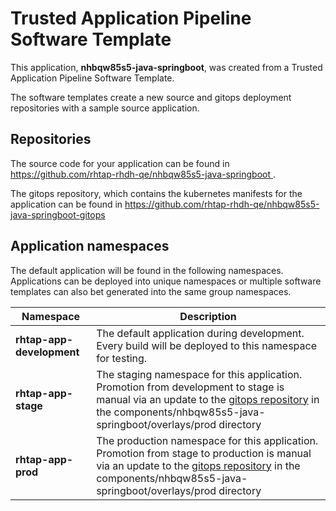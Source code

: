 # Trusted Application Pipeline Software Template

This application, **nhbqw85s5-java-springboot**, was created from a Trusted Application Pipeline Software Template.

The software templates create a new source and gitops deployment repositories with a sample source application. 

## Repositories

The source code for your application can be found in [https://github.com/rhtap-rhdh-qe/nhbqw85s5-java-springboot ](https://github.com/rhtap-rhdh-qe/nhbqw85s5-java-springboot ).
 
The gitops repository, which contains the kubernetes manifests for the application can be found in 
[https://github.com/rhtap-rhdh-qe/nhbqw85s5-java-springboot-gitops ](https://github.com/rhtap-rhdh-qe/nhbqw85s5-java-springboot-gitops ) 

## Application namespaces 

The default application will be found in the following namespaces. Applications can be deployed into unique namespaces or multiple software templates can also bet generated into the same group namespaces.  

|  Namespace   |  Description   |  
| -------- | -------- |   
| **rhtap-app-development** | The default application during development. Every build will be deployed to this namespace for testing. | 
| **rhtap-app-stage** | The staging namespace for this application. Promotion from development to stage is manual via an update to the [gitops repository](https://github.com/rhtap-rhdh-qe/nhbqw85s5-java-springboot-gitops ) in the components/nhbqw85s5-java-springboot/overlays/prod directory |  
| **rhtap-app-prod** | The production namespace for this application. Promotion from stage to production is manual via an update to the [gitops repository](https://github.com/rhtap-rhdh-qe/nhbqw85s5-java-springboot-gitops ) in the components/nhbqw85s5-java-springboot/overlays/prod directory | 